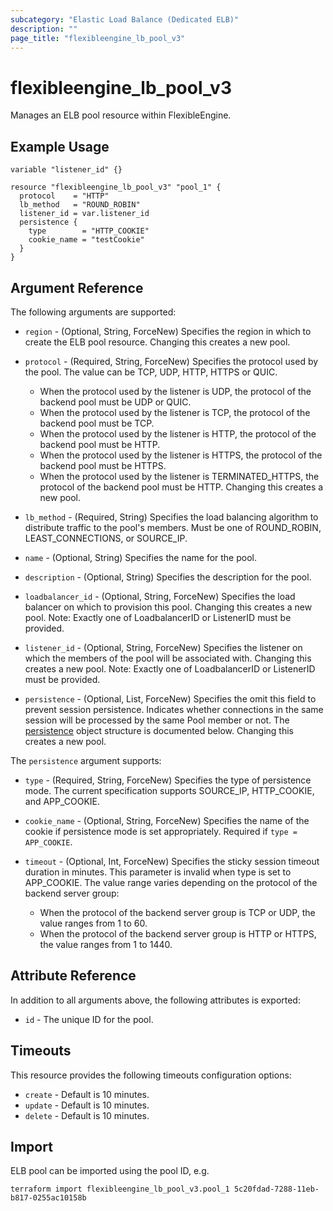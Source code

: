 ```yaml
---
subcategory: "Elastic Load Balance (Dedicated ELB)"
description: ""
page_title: "flexibleengine_lb_pool_v3"
---
```


# flexibleengine_lb_pool_v3

Manages an ELB pool resource within FlexibleEngine.

## Example Usage

```hcl
variable "listener_id" {}

resource "flexibleengine_lb_pool_v3" "pool_1" {
  protocol    = "HTTP"
  lb_method   = "ROUND_ROBIN"
  listener_id = var.listener_id
  persistence {
    type        = "HTTP_COOKIE"
    cookie_name = "testCookie"
  }
}
```

## Argument Reference

The following arguments are supported:

* `region` - (Optional, String, ForceNew) Specifies the region in which to create the ELB pool resource.
  Changing this creates a new pool.

* `protocol` - (Required, String, ForceNew) Specifies the protocol used by the pool. The value can be TCP, UDP,
  HTTP, HTTPS or QUIC.
    + When the protocol used by the listener is UDP, the protocol of the backend pool must be UDP or QUIC.
    + When the protocol used by the listener is TCP, the protocol of the backend pool must be TCP.
    + When the protocol used by the listener is HTTP, the protocol of the backend pool must be HTTP.
    + When the protocol used by the listener is HTTPS, the protocol of the backend pool must be HTTPS.
    + When the protocol used by the listener is TERMINATED_HTTPS, the protocol of the backend pool must be HTTP.
  Changing this creates a new pool.

* `lb_method` - (Required, String) Specifies the load balancing algorithm to distribute traffic to the pool's members.
  Must be one of ROUND_ROBIN, LEAST_CONNECTIONS, or SOURCE_IP.

* `name` - (Optional, String) Specifies the name for the pool.

* `description` - (Optional, String) Specifies the description for the pool.

* `loadbalancer_id` - (Optional, String, ForceNew) Specifies the load balancer on which to provision this pool.
  Changing this creates a new pool. Note:  Exactly one of LoadbalancerID or ListenerID must be provided.

* `listener_id` - (Optional, String, ForceNew) Specifies the listener on which the members of the pool will be
  associated with.
  Changing this creates a new pool. Note:  Exactly one of LoadbalancerID or ListenerID must be provided.

* `persistence` - (Optional, List, ForceNew) Specifies the omit this field to prevent session persistence.
  Indicates whether connections in the same session will be processed by the same Pool member or not.
  The [persistence](#lb_persistence) object structure is documented below. Changing this creates a new pool.

<a name="lb_persistence"></a>
The `persistence` argument supports:

* `type` - (Required, String, ForceNew) Specifies the type of persistence mode. The current specification supports
  SOURCE_IP, HTTP_COOKIE, and APP_COOKIE.

* `cookie_name` - (Optional, String, ForceNew) Specifies the name of the cookie if persistence mode is set
  appropriately. Required if `type = APP_COOKIE`.

* `timeout` - (Optional, Int, ForceNew) Specifies the sticky session timeout duration in minutes. This parameter is
  invalid when type is set to APP_COOKIE. The value range varies depending on the protocol of the backend server group:
  + When the protocol of the backend server group is TCP or UDP, the value ranges from 1 to 60.
  + When the protocol of the backend server group is HTTP or HTTPS, the value ranges from 1 to 1440.

## Attribute Reference

In addition to all arguments above, the following attributes is exported:

* `id` - The unique ID for the pool.

## Timeouts

This resource provides the following timeouts configuration options:

* `create` - Default is 10 minutes.
* `update` - Default is 10 minutes.
* `delete` - Default is 10 minutes.

## Import

ELB pool can be imported using the pool ID, e.g.

```shell
terraform import flexibleengine_lb_pool_v3.pool_1 5c20fdad-7288-11eb-b817-0255ac10158b
```
